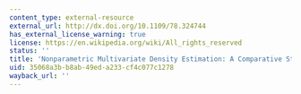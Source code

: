```yaml
---
content_type: external-resource
external_url: http://dx.doi.org/10.1109/78.324744
has_external_license_warning: true
license: https://en.wikipedia.org/wiki/All_rights_reserved
status: ''
title: 'Nonparametric Multivariate Density Estimation: A Comparative Study'
uid: 35068a3b-b8ab-49ed-a233-cf4c077c1278
wayback_url: ''
---
```

